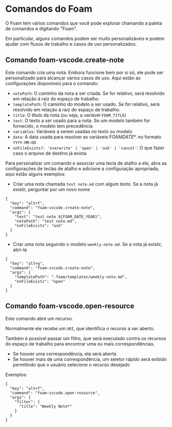 # Comandos do Foam

O Foam tem vários comandos que você pode explorar chamando a paleta de comandos e digitando "Foam".

Em particular, alguns comandos podem ser muito personalizáveis e podem ajudar com fluxos de trabalho e casos de uso personalizados.

## Comando foam-vscode.create-note

Este comando cria uma nota.
Embora funcione bem por si só, ele pode ser personalizado para alcançar vários casos de uso.
Aqui estão as configurações disponíveis para o comando:

- `notePath`: O caminho da nota a ser criada. Se for relativo, será resolvido em relação à raiz do espaço de trabalho.
- `templatePath`: O caminho do modelo a ser usado. Se for relativo, será resolvido em relação à raiz do espaço de trabalho.
- `title`: O título da nota (ou seja, a variável `FOAM_TITLE`)
- `text`: O texto a ser usado para a nota. Se um modelo também for fornecido, o modelo tem precedência
- `variables`: Variáveis a serem usadas no texto ou modelo
- `date`: A data usada para resolver as variáveis FOAM*DATE*\*. no formato `YYYY-MM-DD`
- `onFileExists?: 'overwrite' | 'open' | 'ask' | 'cancel'`: O que fazer caso o arquivo de destino já exista

Para personalizar um comando e associar uma tecla de atalho a ele, abra as configurações de teclas de atalho e adicione a configuração apropriada, aqui estão alguns exemplos:

- Criar uma nota chamada `test note.md` com algum texto. Se a nota já existir, perguntar por um novo nome

```
{
  "key": "alt+f",
  "command": "foam-vscode.create-note",
  "args": {
    "text": "test note ${FOAM_DATE_YEAR}",
    "notePath": "test note.md",
    "onFileExists": "ask"
  }
}
```

- Criar uma nota seguindo o modelo `weekly-note.md`. Se a nota já existir, abri-la

```
{
  "key": "alt+g",
  "command": "foam-vscode.create-note",
  "args": {
    "templatePath": ".foam/templates/weekly-note.md",
    "onFileExists": "open"
  }
}
```

## Comando foam-vscode.open-resource

Este comando abre um recurso.

Normalmente ele recebe um `URI`, que identifica o recurso a ser aberto.

Também é possível passar um filtro, que será executado contra os recursos do espaço de trabalho para encontrar uma ou mais correspondências.

- Se houver uma correspondência, ela será aberta
- Se houver mais de uma correspondência, um seletor rápido será exibido permitindo que o usuário selecione o recurso desejado

Exemplos:

```
{
  "key": "alt+f",
  "command": "foam-vscode.open-resource",
  "args": {
    "filter": {
      "title": "Weekly Note*"
    }
  }
}
```
